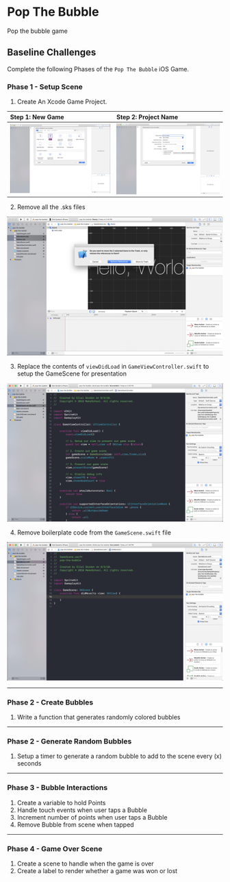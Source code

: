 # Pop The Bubble

Pop the bubble game

## Baseline Challenges
Complete the following Phases of the `Pop The Bubble` iOS Game.

### Phase 1 - Setup Scene

1. Create An Xcode Game Project.

  | Step 1: New Game | Step 2: Project Name |
  | :------------- | :------------- |
  | ![Game Project 1](assets/xcode1.png) | ![Game Project 2](assets/xcode2.png) |

2. Remove all the .sks files

  ![Game Controller](assets/removeSksFiles.png)

3. Replace the contents of `viewDidLoad` in `GameViewController.swift` to setup the GameScene for presentation

  ![Game Controller](assets/gameViewController.png)

4. Remove boilerplate code from the `GameScene.swift` file

  ![Game Scene](assets/gameScene.png)

---

### Phase 2 - Create Bubbles

1. Write a function that generates randomly colored bubbles

---

### Phase 2 - Generate Random Bubbles

1. Setup a timer to generate a random bubble to add to the scene every (x) seconds

---

### Phase 3 - Bubble Interactions

1. Create a variable to hold Points
1. Handle touch events when user taps a Bubble
1. Increment number of points when user taps a Bubble
1. Remove Bubble from scene when tapped

---

### Phase 4 - Game Over Scene

1. Create a scene to handle when the game is over
1. Create a label to render whether a game was won or lost
